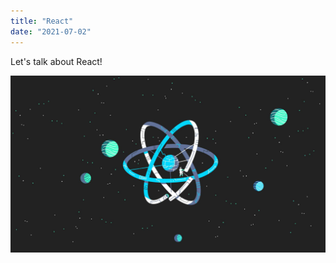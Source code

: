 ```yaml
---
title: "React"
date: "2021-07-02"
---
```


Let's talk about React!

![React](./react-js-wallpapers.jpg)
